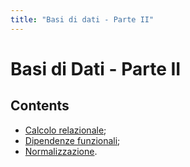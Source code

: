 ```yaml
---
title: "Basi di dati - Parte II"
---
```


# Basi di Dati - Parte II

## Contents

- [Calcolo relazionale](db_part2_1.md);
- [Dipendenze funzionali](db_part2_2.md);
- [Normalizzazione](db_part2_3.md).
